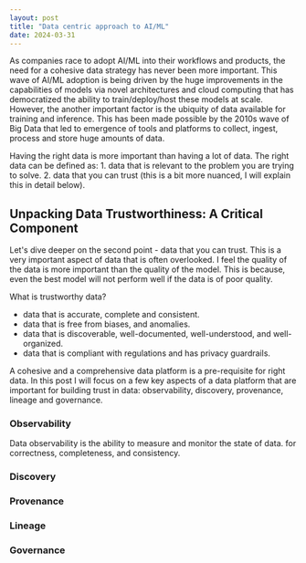 ```yaml
---
layout: post
title: "Data centric approach to AI/ML"
date: 2024-03-31
---
```

As companies race to adopt AI/ML into their workflows and products, the need for a cohesive data strategy has never been
more important. This wave of AI/ML adoption is being driven by the huge improvements in the capabilities of models via 
novel architectures and cloud computing that has democratized the ability to train/deploy/host these models at scale. 
However, the another important factor is the ubiquity of data available for training and inference. This has been made 
possible by the 2010s wave of Big Data that led to emergence of tools and platforms to collect, ingest, process and 
store huge amounts of data. 

Having the right data is more important than having a lot of data. The right data can be defined as: 1. data that is relevant to the problem you are trying to solve. 2. data that you can trust (this is a bit more nuanced, I will explain this in detail below).

## Unpacking Data Trustworthiness: A Critical Component
Let's dive deeper on the second point - data that you can trust. This is a very important aspect of data that is often overlooked. I feel the quality of the data is more important than the quality of the model. This is because, even the best model will not perform well if the data is of poor quality. 

What is trustworthy data? 
* data that is accurate, complete and consistent.
* data that is free from biases, and anomalies.
* data that is discoverable, well-documented, well-understood, and well-organized. 
* data that is compliant with regulations and has privacy guardrails.

A cohesive and a comprehensive data platform is a pre-requisite for right data. In this post I will focus on a few key aspects of a data platform that are important for building trust in data: observability, discovery, provenance, lineage and governance.

### Observability
Data observability is the ability to measure and monitor the state of data.  for correctness, completeness, and consistency.

### Discovery

### Provenance

### Lineage

### Governance








